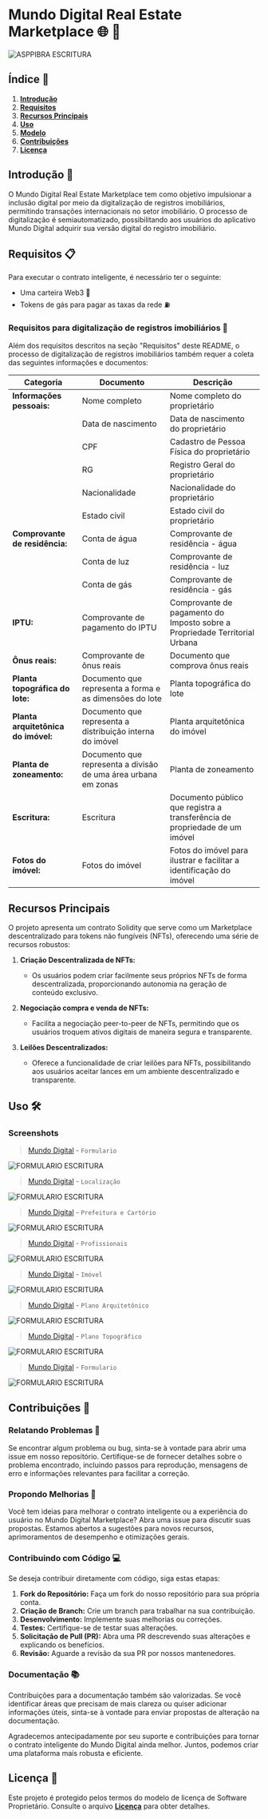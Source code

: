 # Mundo Digital Real Estate Marketplace 🌐 🏡

![ASPPIBRA ESCRITURA](https://raw.githubusercontent.com/ASPPIBRA-DAO/Imagens/890ffa9bfb4c79f650c48e627aa2306299c17c4b/Jornal/ASPPIBRA-ESCRITURA.svg)

## Índice 📑

1. [**Introdução**](#introdução)
2. [**Requisitos**](#requisitos)
3. [**Recursos Principais**](#recursos-principais)
4. [**Uso**](#uso)
5. [**Modelo**](https://github.com/ASPPIBRA-DAO/WEBINAR/tree/main/Modelo%20de%20Escritura)
6. [**Contribuições**](#contribuições)
7. [**Licença**](https://github.com/ASPPIBRA-DAO/DIGITAL_WORLD_REAL_ESTATE_MARKET/blob/a145c7c2e2a1fa311bb814ed8ed9b1819a20631d/LICENSE.md)

## Introdução 🚀

O Mundo Digital Real Estate Marketplace tem como objetivo impulsionar a inclusão digital por meio da digitalização de registros imobiliários, permitindo transações internacionais no setor imobiliário. O processo de digitalização é semiautomatizado, possibilitando aos usuários do aplicativo Mundo Digital adquirir sua versão digital do registro imobiliário.

## Requisitos 📋

Para executar o contrato inteligente, é necessário ter o seguinte:

- Uma carteira Web3 💼
- Tokens de gás para pagar as taxas da rede ⛽

### Requisitos para digitalização de registros imobiliários 🏡

Além dos requisitos descritos na seção "Requisitos" deste README, o processo de digitalização de registros imobiliários também requer a coleta das seguintes informações e documentos:

| Categoria                       | Documento                                             | Descrição                                                                         |
|---------------------------------|-------------------------------------------------------|-----------------------------------------------------------------------------------|
| **Informações pessoais:**      | Nome completo                                         | Nome completo do proprietário                                                    |
|                                 | Data de nascimento                                    | Data de nascimento do proprietário                                                |
|                                 | CPF                                                   | Cadastro de Pessoa Física do proprietário                                         |
|                                 | RG                                                    | Registro Geral do proprietário                                                    |
|                                 | Nacionalidade                                         | Nacionalidade do proprietário                                                     |
|                                 | Estado civil                                          | Estado civil do proprietário                                                      |
| **Comprovante de residência:**  | Conta de água                                         | Comprovante de residência - água                                                 |
|                                 | Conta de luz                                          | Comprovante de residência - luz                                                  |
|                                 | Conta de gás                                          | Comprovante de residência - gás                                                  |
| **IPTU:**                       | Comprovante de pagamento do IPTU                      | Comprovante de pagamento do Imposto sobre a Propriedade Territorial Urbana        |
| **Ônus reais:**                 | Comprovante de ônus reais                             | Documento que comprova ônus reais                                                |
| **Planta topográfica do lote:** | Documento que representa a forma e as dimensões do lote | Planta topográfica do lote                                                    |
| **Planta arquitetônica do imóvel:** | Documento que representa a distribuição interna do imóvel | Planta arquitetônica do imóvel                                              |
| **Planta de zoneamento:**       | Documento que representa a divisão de uma área urbana em zonas | Planta de zoneamento                                                         |
| **Escritura:**                  | Escritura                                             | Documento público que registra a transferência de propriedade de um imóvel        |
| **Fotos do imóvel:**            | Fotos do imóvel                                       | Fotos do imóvel para ilustrar e facilitar a identificação do imóvel                |

## Recursos Principais

O projeto apresenta um contrato Solidity que serve como um Marketplace descentralizado para tokens não fungíveis (NFTs), oferecendo uma série de recursos robustos:

1. **Criação Descentralizada de NFTs:**
   - Os usuários podem criar facilmente seus próprios NFTs de forma descentralizada, proporcionando autonomia na geração de conteúdo exclusivo.

2. **Negociação compra e venda de NFTs:**
   - Facilita a negociação peer-to-peer de NFTs, permitindo que os usuários troquem ativos digitais de maneira segura e transparente.

3. **Leilões Descentralizados:**
   - Oferece a funcionalidade de criar leilões para NFTs, possibilitando aos usuários aceitar lances em um ambiente descentralizado e transparente.

## Uso 🛠️

### Screenshots



> [Mundo Digital](https://) - `Formulario`

![FORMULARIO ESCRITURA](https://github.com/ASPPIBRA-DAO/Imagens/blob/84bc56a7f478111c614bc730f10cb78e170ac303/Layout_app/Escritura/Formulario7.png)
<br />

> [Mundo Digital](https://) - `Localização`

![FORMULARIO ESCRITURA](https://github.com/ASPPIBRA-DAO/Imagens/blob/4786522402a31fc1604dff9c72cf8a5d3926d850/Layout_app/Escritura/Localiza%C3%A7%C3%A3o.png)
<br />

> [Mundo Digital](https://) - `Prefeitura e Cartório`

![FORMULARIO ESCRITURA](https://github.com/ASPPIBRA-DAO/Imagens/blob/8308dbfcde8b0f09bf0694782b39b7f93322489c/Layout_app/Escritura/Prefeitura%20e%20Cartorio.png)
<br />

> [Mundo Digital](https://) - `Profissionais`

![FORMULARIO ESCRITURA](https://github.com/ASPPIBRA-DAO/Imagens/blob/8308dbfcde8b0f09bf0694782b39b7f93322489c/Layout_app/Escritura/Profissionais.png)
<br />

> [Mundo Digital](https://) - `Imóvel`

![FORMULARIO ESCRITURA](https://github.com/ASPPIBRA-DAO/Imagens/blob/4786522402a31fc1604dff9c72cf8a5d3926d850/Layout_app/Escritura/Imovel.png)
<br />

> [Mundo Digital](https://) - `Plano Arquitetônico`
 
![FORMULARIO ESCRITURA](https://github.com/ASPPIBRA-DAO/Imagens/blob/4786522402a31fc1604dff9c72cf8a5d3926d850/Layout_app/Escritura/Plano%20Arquitetonico.png)
<br />

> [Mundo Digital](https://) - `Plano Topográfico`

![FORMULARIO ESCRITURA](https://github.com/ASPPIBRA-DAO/Imagens/blob/4786522402a31fc1604dff9c72cf8a5d3926d850/Layout_app/Escritura/Plano%20Topografico.png)
<br />

> [Mundo Digital](https://) - `Formulario`

![FORMULARIO ESCRITURA](https://github.com/ASPPIBRA-DAO/Imagens/blob/84bc56a7f478111c614bc730f10cb78e170ac303/Layout_app/Escritura/Formulario1.png)
<br />

## Contribuições 🤝

### Relatando Problemas 🐛

Se encontrar algum problema ou bug, sinta-se à vontade para abrir uma issue em nosso repositório. Certifique-se de fornecer detalhes sobre o problema encontrado, incluindo passos para reprodução, mensagens de erro e informações relevantes para facilitar a correção.

### Propondo Melhorias 🚀

Você tem ideias para melhorar o contrato inteligente ou a experiência do usuário no Mundo Digital Marketplace? Abra uma issue para discutir suas propostas. Estamos abertos a sugestões para novos recursos, aprimoramentos de desempenho e otimizações gerais.

### Contribuindo com Código 💻

Se deseja contribuir diretamente com código, siga estas etapas:

1. **Fork do Repositório:** Faça um fork do nosso repositório para sua própria conta.
2. **Criação de Branch:** Crie um branch para trabalhar na sua contribuição.
3. **Desenvolvimento:** Implemente suas melhorias ou correções.
4. **Testes:** Certifique-se de testar suas alterações.
5. **Solicitação de Pull (PR):** Abra uma PR descrevendo suas alterações e explicando os benefícios.
6. **Revisão:** Aguarde a revisão da sua PR por nossos mantenedores.

### Documentação 📚

Contribuições para a documentação também são valorizadas. Se você identificar áreas que precisam de mais clareza ou quiser adicionar informações úteis, sinta-se à vontade para enviar propostas de alteração na documentação.

Agradecemos antecipadamente por seu suporte e contribuições para tornar o contrato inteligente do Mundo Digital ainda melhor. Juntos, podemos criar uma plataforma mais robusta e eficiente.

## Licença 📄

Este projeto é protegido pelos termos do modelo de licença de Software Proprietário. Consulte o arquivo [**Licença**](https://github.com/ASPPIBRA-DAO/DIGITAL_WORLD_REAL_ESTATE_MARKET/blob/a145c7c2e2a1fa311bb814ed8ed9b1819a20631d/LICENSE.md) para obter detalhes.
